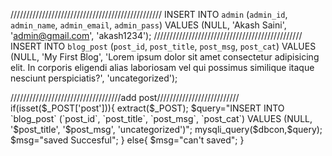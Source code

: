 
////////////////////////////////////////////////
INSERT INTO `admin` (`admin_id`, `admin_name`, `admin_email`, `admin_pass`) VALUES (NULL, 'Akash Saini', 'admin@gmail.com', 'akash1234');
///////////////////////////////////////////////
INSERT INTO `blog_post` (`post_id`, `post_title`, `post_msg`, `post_cat`) VALUES (NULL, 'My First Blog', 'Lorem ipsum dolor sit amet consectetur adipisicing elit. In corporis eligendi alias laboriosam vel qui possimus similique itaque nesciunt perspiciatis?', 'uncategorized');


///////////////////////////////////add post//////////////////////////
if(isset($_POST['post'])){
    extract($_POST);
    $query="INSERT INTO `blog_post` (`post_id`, `post_title`, `post_msg`, `post_cat`) VALUES (NULL, '$post_title', '$post_msg', 'uncategorized')";
    mysqli_query($dbcon,$query);
    $msg="saved Succesful";
}
else{
    $msg="can't saved";
}


